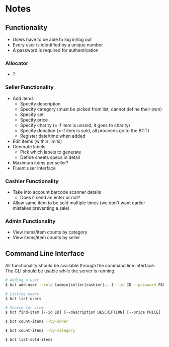 # Notes

## Functionality

* Users have to be able to log in/log out
* Every user is identified by a unique number
* A password is required for authentication

### Allocator

* ?

### Seller Functionality

* Add items
  * Specify description
  * Specify category (must be picked from list, cannot define their own)
  * Specify set
  * Specify price
  * Specify charity (= if item is unsold, it goes to charity)
  * Specify donation (= if item is sold, all proceeds go to the BCT)
  * Register date/time when added
* Edit items (within limits)
* Generate labels
  * Pick which labels to generate
  * Define sheets specs in detail
* Maximum items per seller?
* Fluent user interface

### Cashier Functionality

* Take into account barcode scanner details
  * Does it send an enter or not?
* Allow same item to be sold multiple times (we don't want earlier mistakes preventing a sale)

### Admin Functionality

* View items/item counts by category
* View items/item counts by seller

## Command Line Interface

All functionality should be available through the command line interface.
The CLI should be usable while the server is running.

```bash
# Adding a user
$ bct add-user --role [admin|seller|cashier|...] --id ID --password PASSWORD

# Listing users
$ bct list-users

# Search for item
$ bct find-item [--id ID] [--description DESCRIPTION] [--price PRICE] [--category CATEGORY]

$ bct count-items --by-owner

$ bct count-items --by-category

$ bct list-sold-items
```
